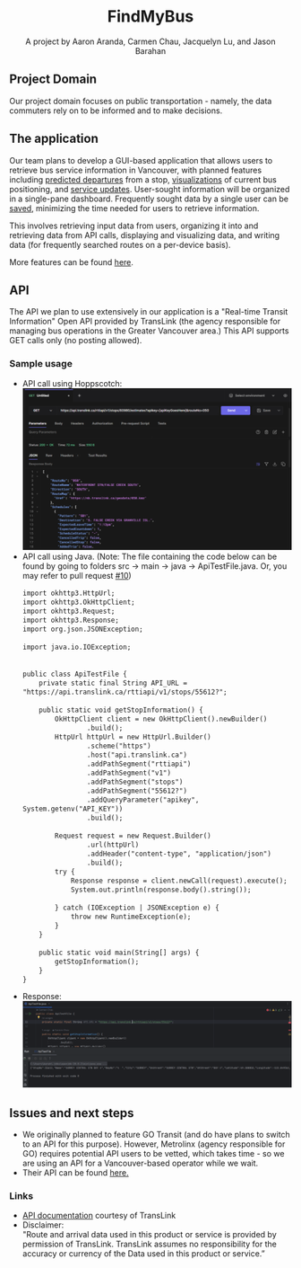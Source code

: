 <div align='center'>
    <!-- project title is up for debate!! -->
    <h1><b>FindMyBus</b></h1>
    <div>A project by Aaron Aranda, Carmen Chau, Jacquelyn Lu, and Jason Barahan</div>
</div>

## Project Domain
Our project domain focuses on public transportation - namely, the data commuters rely on to be informed and to make decisions.

## The application
Our team plans to develop a GUI-based application that allows users to retrieve bus service information in Vancouver, with planned features including <a href="https://github.com/JasonBarahan/csc207-project/issues/4">predicted departures</a> from a stop, <a href="https://github.com/JasonBarahan/csc207-project/issues/2">visualizations</a> of current bus positioning, and <a href="https://github.com/JasonBarahan/csc207-project/issues/3">service updates</a>. User-sought information will be organized in a single-pane dashboard. Frequently sought data by a single user can be <a href="https://github.com/JasonBarahan/csc207-project/issues/5">saved</a>, minimizing the time needed for users to retrieve information.

This involves retrieving input data from users, organizing it into and retrieving data from API calls, displaying and visualizing data, and writing data (for frequently searched routes on a per-device basis).

More features can be found <a href="https://github.com/JasonBarahan/csc207-project/issues?q=is%3Aissue+is%3Aopen+label%3Aenhancement">here</a>.

## API
The API we plan to use extensively in our application is a "Real-time Transit Information" Open API provided by TransLink (the agency responsible for managing bus operations in the Greater Vancouver area.) This API supports GET calls only (no posting allowed).

### Sample usage
<ul>
    <li>API call using Hoppscotch: <br>
    <img src="img/hoppscotch_call.png"</li>
    <li> API call using Java. (Note: The file containing the code below can be found by going to folders src -> main -> java -> ApiTestFile.java.
     Or, you may refer to pull request <a href=https://github.com/JasonBarahan/csc207-project/pull/10>#10</a>) <br></li>

    import okhttp3.HttpUrl;
    import okhttp3.OkHttpClient;
    import okhttp3.Request;
    import okhttp3.Response;
    import org.json.JSONException;
    
    import java.io.IOException;
    
    
    public class ApiTestFile {
        private static final String API_URL = "https://api.translink.ca/rttiapi/v1/stops/55612?";
    
        public static void getStopInformation() {
            OkHttpClient client = new OkHttpClient().newBuilder()
                    .build();
            HttpUrl httpUrl = new HttpUrl.Builder()
                    .scheme("https")
                    .host("api.translink.ca")
                    .addPathSegment("rttiapi")
                    .addPathSegment("v1")
                    .addPathSegment("stops")
                    .addPathSegment("55612?")
                    .addQueryParameter("apikey", System.getenv("API_KEY"))
                    .build();
    
            Request request = new Request.Builder()
                    .url(httpUrl)
                    .addHeader("content-type", "application/json")
                    .build();
            try {
                Response response = client.newCall(request).execute();
                System.out.println(response.body().string());
    
            } catch (IOException | JSONException e) {
                throw new RuntimeException(e);
            }
        }
    
        public static void main(String[] args) {
            getStopInformation();
        }
    }


<li>Response: <br>
<img src="img/javaCallOutput.png"</li></li>
</ul>


## Issues and next steps
<ul>
    <li>We originally planned to feature GO Transit (and do have plans to switch to an API for this purpose). However, Metrolinx (agency responsible for GO) requires potential API users to be vetted, which takes time - so we are using an API for a Vancouver-based operator while we wait.</li>
    <li>Their API can be found <a href="http://api.openmetrolinx.com/OpenDataAPI/Help/Index/en">here.</a></li>
</ul>

### Links
<!-- Some of the links here are empty and need to be filled. -->
<ul>
    <li><a href="https://www.translink.ca/about-us/doing-business-with-translink/app-developer-resources/rtti">API documentation</a> courtesy of TransLink</li>
    <li>Disclaimer: <br>"Route and arrival data used in this product or service is provided by permission of TransLink. TransLink assumes no responsibility for the accuracy or currency of the Data used in this product or service.”</li>
</ul>
